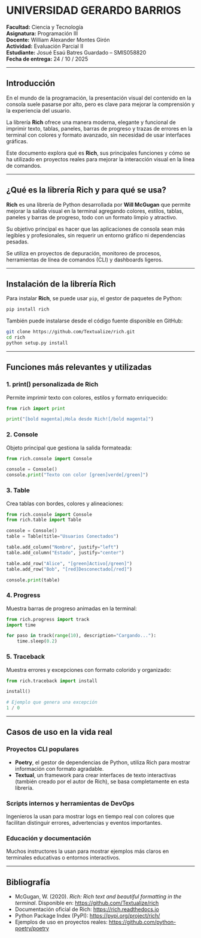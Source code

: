 # UNIVERSIDAD GERARDO BARRIOS

**Facultad:** Ciencia y Tecnología  
**Asignatura:** Programación III  
**Docente:** William Alexander Montes Girón  
**Actividad:** Evaluación Parcial II  
**Estudiante:** Josué Esaú Batres Guardado – SMIS058820  
**Fecha de entrega:** 24 / 10 / 2025

---

## Introducción

En el mundo de la programación, la presentación visual del contenido en la consola suele pasarse por alto, pero es clave para mejorar la comprensión y la experiencia del usuario.

La librería **Rich** ofrece una manera moderna, elegante y funcional de imprimir texto, tablas, paneles, barras de progreso y trazas de errores en la terminal con colores y formato avanzado, sin necesidad de usar interfaces gráficas.

Este documento explora qué es **Rich**, sus principales funciones y cómo se ha utilizado en proyectos reales para mejorar la interacción visual en la línea de comandos.

---

## ¿Qué es la librería Rich y para qué se usa?

**Rich** es una librería de Python desarrollada por **Will McGugan** que permite mejorar la salida visual en la terminal agregando colores, estilos, tablas, paneles y barras de progreso, todo con un formato limpio y atractivo.

Su objetivo principal es hacer que las aplicaciones de consola sean más legibles y profesionales, sin requerir un entorno gráfico ni dependencias pesadas.

Se utiliza en proyectos de depuración, monitoreo de procesos, herramientas de línea de comandos (CLI) y dashboards ligeros.

---

## Instalación de la librería Rich

Para instalar **Rich**, se puede usar `pip`, el gestor de paquetes de Python:
```bash
pip install rich
```

También puede instalarse desde el código fuente disponible en GitHub:
```bash
git clone https://github.com/Textualize/rich.git
cd rich
python setup.py install
```

---

## Funciones más relevantes y utilizadas

### 1. print() personalizada de Rich

Permite imprimir texto con colores, estilos y formato enriquecido:
```python
from rich import print

print("[bold magenta]¡Hola desde Rich![/bold magenta]")
```

### 2. Console

Objeto principal que gestiona la salida formateada:
```python
from rich.console import Console

console = Console()
console.print("Texto con color [green]verde[/green]")
```

### 3. Table

Crea tablas con bordes, colores y alineaciones:
```python
from rich.console import Console
from rich.table import Table

console = Console()
table = Table(title="Usuarios Conectados")

table.add_column("Nombre", justify="left")
table.add_column("Estado", justify="center")

table.add_row("Alice", "[green]Activo[/green]")
table.add_row("Bob", "[red]Desconectado[/red]")

console.print(table)
```

### 4. Progress

Muestra barras de progreso animadas en la terminal:
```python
from rich.progress import track
import time

for paso in track(range(10), description="Cargando..."):
    time.sleep(0.2)
```

### 5. Traceback

Muestra errores y excepciones con formato colorido y organizado:
```python
from rich.traceback import install

install()

# Ejemplo que genera una excepción
1 / 0
```

---

## Casos de uso en la vida real

### Proyectos CLI populares

- **Poetry**, el gestor de dependencias de Python, utiliza Rich para mostrar información con formato agradable.
- **Textual**, un framework para crear interfaces de texto interactivas (también creado por el autor de Rich), se basa completamente en esta librería.

### Scripts internos y herramientas de DevOps

Ingenieros la usan para mostrar logs en tiempo real con colores que facilitan distinguir errores, advertencias y eventos importantes.

### Educación y documentación

Muchos instructores la usan para mostrar ejemplos más claros en terminales educativas o entornos interactivos.

---

## Bibliografía

- McGugan, W. (2020). *Rich: Rich text and beautiful formatting in the terminal*. Disponible en: https://github.com/Textualize/rich
- Documentación oficial de Rich: https://rich.readthedocs.io
- Python Package Index (PyPI): https://pypi.org/project/rich/
- Ejemplos de uso en proyectos reales: https://github.com/python-poetry/poetry
